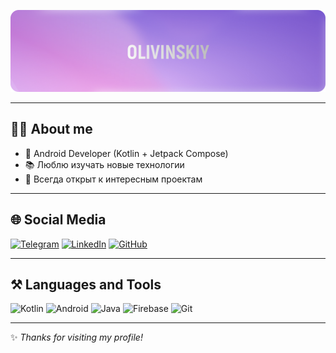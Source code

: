 ![Header](https://github.com/Olivinskiy/Olivinskiy/blob/main/assets/banner.jpg)

---

## 👨‍💻 About me
- 🎯 Android Developer (Kotlin + Jetpack Compose)
- 📚 Люблю изучать новые технологии
- 🚀 Всегда открыт к интересным проектам

---

## 🌐 Social Media
[![Telegram](https://img.shields.io/badge/-Telegram-27A0D9?logo=telegram&logoColor=white&style=for-the-badge)](https://t.me/olivinskij)
[![LinkedIn](https://img.shields.io/badge/LinkedIn-0077B5?logo=linkedin&logoColor=white&style=for-the-badge)](https://linkedin.com/in/olivinskiy)
[![GitHub](https://img.shields.io/badge/-GitHub-181717?logo=github&logoColor=white&style=for-the-badge)](https://github.com/Olivinskiy)

---

## ⚒️ Languages and Tools
![Kotlin](https://img.shields.io/badge/-Kotlin-7F52FF?logo=Kotlin&logoColor=white&style=for-the-badge)
![Android](https://img.shields.io/badge/-Android-3DDC84?logo=android&logoColor=white&style=for-the-badge)
![Java](https://img.shields.io/badge/-Java-007396?logo=java&logoColor=white&style=for-the-badge)
![Firebase](https://img.shields.io/badge/-Firebase-FFCA28?logo=firebase&logoColor=black&style=for-the-badge)
![Git](https://img.shields.io/badge/-Git-F05032?logo=git&logoColor=white&style=for-the-badge)

---

✨ *Thanks for visiting my profile!*
